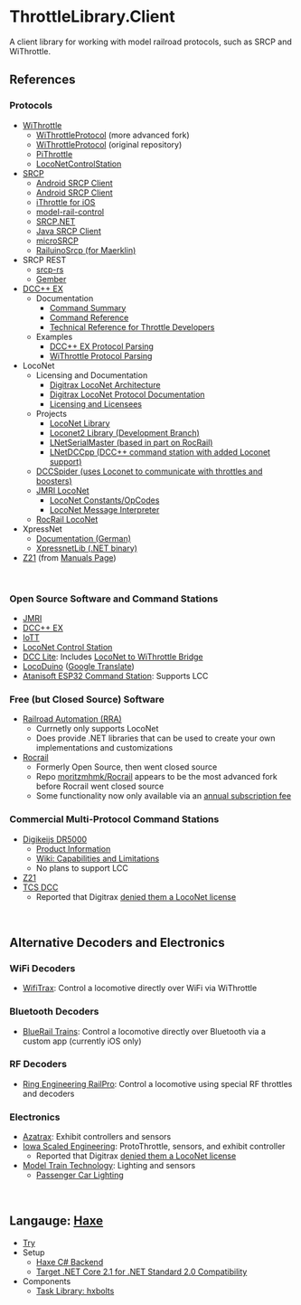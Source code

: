 # ThrottleLibrary.Client
 A client library for working with model railroad protocols, such as SRCP and WiThrottle.


## References
### Protocols
* [WiThrottle](https://www.jmri.org/help/en/package/jmri/jmrit/withrottle/Protocol.shtml)
  - [WiThrottleProtocol](https://github.com/flash62au/WiThrottleProtocol)  (more advanced fork)
  - [WiThrottleProtocol](https://github.com/davidzuhn/WiThrottleProtocol)  (original repository)
  - [PiThrottle](https://github.com/dpcryer/pithrottle/blob/master/pithrottle.py)
  - [LocoNetControlStation](https://github.com/positron96/LocoNetControlStation)
* [SRCP](http://srcpd.sourceforge.net/srcp/)
  - [Android SRCP Client](https://github.com/upost/Signalbox)
  - [Android SRCP Client](https://github.com/srsoftware-de/SRCPC)
  - [iThrottle for iOS](https://github.com/andbet39/iThrottle)
  - [model-rail-control](https://github.com/StephanRichter/model-rail-control)
  - [SRCP.NET](https://github.com/mesheets/SRCP.NET)
  - [Java SRCP Client](https://github.com/forkch/jsrcpc)
  - [microSRCP](https://github.com/mc-b/microSRCP)
  - [RailuinoSrcp (for Maerklin)](https://github.com/Eurostar64/RailuinoSrcp)
* SRCP REST
  - [srcp-rs](https://github.com/cbiever/srcp-rs/blob/master/docs/index.md)
  - [Gember](https://cbiever.github.io/gember/)
* [DCC++ EX](https://dcc-ex.com/reference/)
  - Documentation
    + [Command Summary](https://dcc-ex.com/reference/software/command-summary.html)
    + [Command Reference](https://dcc-ex.com/reference/software/command-reference.html)
    + [Technical Reference for Throttle Developers](https://dcc-ex.com/throttles/tech-reference.html)
  - Examples
    + [DCC++ EX Protocol Parsing](https://github.com/DCC-EX/CommandStation-EX/blob/master/DCCEXParser.cpp)
    + [WiThrottle Protocol Parsing](https://github.com/DCC-EX/CommandStation-EX/blob/master/WiThrottle.cpp)
* LocoNet
  + Licensing and Documentation
    - [Digitrax LocoNet Architecture](https://www.digitrax.com/support/loconet/home/)
    - [Digitrax LocoNet Protocol Documentation](https://www.digitrax.com/static/apps/cms/media/documents/loconet/loconetpersonaledition.pdf)
    - [Licensing and Licensees](https://www.digitrax.com/support/loconet/loconet-licensees/)
  - Projects
    + [LocoNet Library](https://github.com/mrrwa/LocoNet/blob/master/LocoNet.cpp)
    + [Loconet2 Library (Development Branch)](https://github.com/mrrwa/LocoNet2/tree/development)
    + [LNetSerialMaster (based in part on RocRail)](https://github.com/habazut/LNetSerialMaster)
    + [LNetDCCpp (DCC++ command station with added Loconet support)](https://github.com/ClubNCaldes/LNetDCCpp/blob/master/BaseStation-1.2.1/DCCpp_Uno/LNetCmdStation.cpp)
  - [DCCSpider (uses Loconet to communicate with throttles and boosters)](https://github.com/orvio/DCCSpider/blob/145169c551c3dc0e245eefe44c2b87bc678494df/LoconetMaster.cpp#L71)
  - [JMRI LocoNet](https://github.com/JMRI/JMRI/tree/master/java/src/jmri/jmrix/loconet)
    + [LocoNet Constants/OpCodes](https://github.com/JMRI/JMRI/blob/master/java/src/jmri/jmrix/loconet/LnConstants.java)
    + [LocoNet Message Interpreter](https://github.com/JMRI/JMRI/blob/master/java/src/jmri/jmrix/loconet/messageinterp/LocoNetMessageInterpret.java)
  - [RocRail LocoNet](https://github.com/schelli04/Rocrail/blob/master/rocdigs/impl/loconet/lnmaster.c#L94)
* XpressNet
  - [Documentation (German)](https://www.lenz-elektronik.de/src/pdf/Lenz_XpressNet_Doku.pdf)
  - [XpressnetLib (.NET binary)](http://xpressnetlib.brozek.org/)
* [Z21](https://www.z21.eu/media/Kwc_Basic_DownloadTag_Component/root-en-main_47-1652-959-downloadTag-download/default/d559b9cf/1646977702/z21-lan-protokoll-en.pdf) (from [Manuals Page](https://www.z21.eu/en/downloads/manuals))

&nbsp;

### Open Source Software and Command Stations
* [JMRI](https://jmri.org/)
* [DCC++ EX](https://dcc-ex.com/)
* [IoTT](https://github.com/tanner87661/IoTTStick)
* [LocoNet Control Station](https://github.com/positron96/LocoNetControlStation)
* [DCC Lite](https://github.com/bcsanches/DCCLite/): Includes [LocoNet to WiThrottle Bridge](https://groups.io/g/jmriusers/message/204985)
* [LocoDuino](https://www.locoduino.org/) ([Google Translate](https://www-locoduino-org.translate.goog/?_x_tr_sl=auto&_x_tr_tl=en&_x_tr_hl=en-US&_x_tr_pto=wapp))
* [Atanisoft ESP32 Command Station](https://github.com/atanisoft/ESP32CommandStation): Supports LCC

### Free (but Closed Source) Software
* [Railroad Automation (RRA)](https://www.perecli.com/rrauto/)
  + Currnetly only supports LocoNet
  + Does provide .NET libraries that can be used to create your own implementations and customizations
* [Rocrail](https://rocrail.net/)
  + Formerly Open Source, then went closed source
  + Repo [moritzmhmk/Rocrail](https://github.com/moritzmhmk/Rocrail) appears to be the most advanced fork before Rocrail went closed source
  + Some functionality now only available via an [annual subscription fee](https://wiki.rocrail.net/doku.php?id=donate-en)

### Commercial Multi-Protocol Command Stations
* [Digikeijs DR5000](https://www.digikeijs.com/en/dr5000-dcc-multi-bus-central.html)
  + [Product Information](https://www.ironplanethobbies.com/product/digikeijs-dr5000-15v-command-station-booster-throttle-32-channel-detection-mid-set/)
  + [Wiki: Capabilities and Limitations](https://www.ironplanethobbies.com/digikeijs-dr5000-wiki/)
  + No plans to support LCC
* [Z21](https://www.z21.eu/en)
* [TCS DCC](https://tcsdcc.com/commandstation)
  + Reported that Digitrax [denied them a LocoNet license](https://groups.io/g/jmriusers/message/204987)

&nbsp;

## Alternative Decoders and Electronics
### WiFi Decoders
* [WifiTrax](http://www.wifitrax.com/): Control a locomotive directly over WiFi via WiThrottle

### Bluetooth Decoders
* [BlueRail Trains](https://bluerailtrains.com/): Control a locomotive directly over Bluetooth via a custom app (currently iOS only)

### RF Decoders
* [Ring Engineering RailPro](https://www.ringengineering.com/RailPro.htm): Control a locomotive using special RF throttles and decoders

### Electronics
* [Azatrax](https://www.azatrax.com/): Exhibit controllers and sensors
* [Iowa Scaled Engineering](https://www.iascaled.com/): ProtoThrottle, sensors, and exhibit controller
  + Reported that Digitrax [denied them a LocoNet license](https://groups.io/g/jmriusers/message/204987)
* [Model Train Technology](https://modeltraintechnology.com/): Lighting and sensors
  + [Passenger Car Lighting](https://modeltraintechnology.com/wp-content/uploads/HO-scale-LED-Board-wt-Decoder-7-12-192mm-2000-4.jpg)

&nbsp;

## Langauge: [Haxe](https://haxe.org/)
* [Try](https://try.haxe.org/)
* Setup
  - [Haxe C# Backend](https://lib.haxe.org/p/hxcs)
  - [Target .NET Core 2.1 for .NET Standard 2.0 Compatibility](https://devblogs.microsoft.com/dotnet/announcing-net-standard-2-1/)
* Components
  - [Task Library: hxbolts](https://lib.haxe.org/p/hxbolts/)
